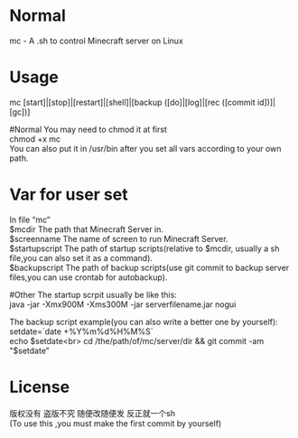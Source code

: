 # Normal
mc - A .sh to control Minecraft server on Linux

# Usage
mc [start]|[stop]|[restart]|[shell]|[backup ([do]|[log]|[rec ([commit id])]|[gc])]

#Normal
You may need to chmod it at first<br>
chmod +x mc<br>
You can also put it in /usr/bin after you set all vars according to your own path.<br>

# Var for user set

In file “mc”<br>
$mcdir The path that Minecraft Server in.<br>
$screenname The name of screen to run Minecraft Server.<br>
$startupscript The path of startup scripts(relative to $mcdir, usually a sh file,you can also set it as a command).<br>
$backupscript The path of backup scripts(use git commit to backup server files,you can use crontab for autobackup).<br>

#Other
The startup scrpit usually be like this:<br>
java -jar -Xmx900M -Xms300M -jar serverfilename.jar nogui<br>

The backup script example(you can also write a better one by yourself):<br>
setdate=\`date +%Y%m%d%H%M%S\`<br>
echo $setdate<br>
cd /the/path/of/mc/server/dir &&  git commit -am "$setdate"<br>

# License
版权没有 盗版不究 随便改随便发 反正就一个sh
<br>
(To use this ,you must make the first commit by yourself)<br>


